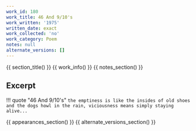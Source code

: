 ```yaml
---
work_id: 180
work_title: 46 And 9/10's
work_written: '1975'
written_date: exact
work_collected: 'no'
work_category: Poem
notes: null
alternate_versions: []
---
```


{{ section_title() }}
{{ work_info() }}
{{ notes_section() }}
## Excerpt
!!! quote "46 And 9/10's"
    ```
    the emptiness is like the insides of
    old shoes and the dogs howl in the
    rain, viciousness means simply
    staying alive...
    ```

{{ appearances_section() }}
{{ alternate_versions_section() }}
